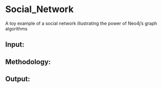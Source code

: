 # Social_Network
A toy example of a  social network illustrating the power of Neo4j’s graph algorithms

## Input:


## Methodology:


## Output:

